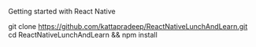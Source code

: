 Getting started with React Native

git clone https://github.com/kattapradeep/ReactNativeLunchAndLearn.git
cd ReactNativeLunchAndLearn && npm install